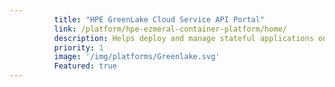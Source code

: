 ```yaml
---
          title: "HPE GreenLake Cloud Service API Portal"
          link: /platform/hpe-ezmeral-container-platform/home/
          description: Helps deploy and manage stateful applications on Kubernetes.
          priority: 1
          image: '/img/platforms/Greenlake.svg'
          Featured: true
---
```

          